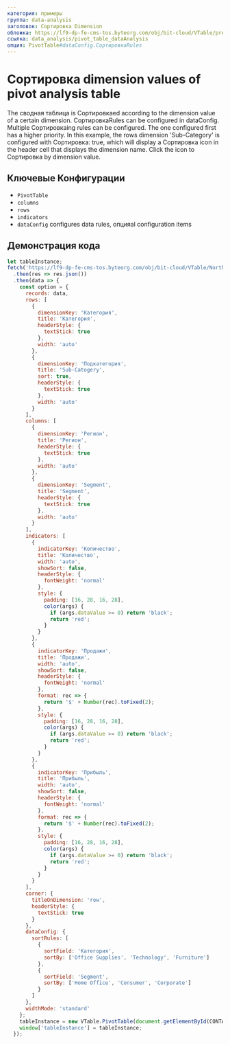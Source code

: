 ```yaml
---
категория: примеры
группа: data-analysis
заголовок: Сортировка Dimension
обложка: https://lf9-dp-fe-cms-tos.byteorg.com/obj/bit-cloud/VTable/preview/pivot-analysis-Сортировка-dimension.png
ссылка: data_analysis/pivot_table_dataAnalysis
опция: PivotTable#dataConfig.СортировкаRules
---
```


# Сортировка dimension values of pivot analysis table

The сводная таблица is Сортировкаed according to the dimension value of a certain dimension. СортировкаRules can be configured in dataConfig. Multiple Сортировкаing rules can be configured. The one configured first has a higher priority. In this example, the rows dimension 'Sub-Category' is configured with Сортировка: true, which will display a Сортировка icon in the header cell that displays the dimension name. Click the icon to Сортировка by dimension value.

## Ключевые Конфигурации

- `PivotTable`
- `columns`
- `rows`
- `indicators`
- `dataConfig` configures data rules, опцияal configuration items

## Демонстрация кода

```javascript livedemo template=vtable
let tableInstance;
fetch('https://lf9-dp-fe-cms-tos.byteorg.com/obj/bit-cloud/VTable/North_American_Superstore_Pivot_Chart_data.json')
  .then(res => res.json())
  .then(data => {
    const option = {
      records: data,
      rows: [
        {
          dimensionKey: 'Категория',
          title: 'Категория',
          headerStyle: {
            textStick: true
          },
          width: 'auto'
        },
        {
          dimensionKey: 'Подкатегория',
          title: 'Sub-Catogery',
          sort: true,
          headerStyle: {
            textStick: true
          },
          width: 'auto'
        }
      ],
      columns: [
        {
          dimensionKey: 'Регион',
          title: 'Регион',
          headerStyle: {
            textStick: true
          },
          width: 'auto'
        },
        {
          dimensionKey: 'Segment',
          title: 'Segment',
          headerStyle: {
            textStick: true
          },
          width: 'auto'
        }
      ],
      indicators: [
        {
          indicatorKey: 'Количество',
          title: 'Количество',
          width: 'auto',
          showSort: false,
          headerStyle: {
            fontWeight: 'normal'
          },
          style: {
            padding: [16, 28, 16, 28],
            color(args) {
              if (args.dataValue >= 0) return 'black';
              return 'red';
            }
          }
        },
        {
          indicatorKey: 'Продажи',
          title: 'Продажи',
          width: 'auto',
          showSort: false,
          headerStyle: {
            fontWeight: 'normal'
          },
          format: rec => {
            return '$' + Number(rec).toFixed(2);
          },
          style: {
            padding: [16, 28, 16, 28],
            color(args) {
              if (args.dataValue >= 0) return 'black';
              return 'red';
            }
          }
        },
        {
          indicatorKey: 'Прибыль',
          title: 'Прибыль',
          width: 'auto',
          showSort: false,
          headerStyle: {
            fontWeight: 'normal'
          },
          format: rec => {
            return '$' + Number(rec).toFixed(2);
          },
          style: {
            padding: [16, 28, 16, 28],
            color(args) {
              if (args.dataValue >= 0) return 'black';
              return 'red';
            }
          }
        }
      ],
      corner: {
        titleOnDimension: 'row',
        headerStyle: {
          textStick: true
        }
      },
      dataConfig: {
        sortRules: [
          {
            sortField: 'Категория',
            sortBy: ['Office Supplies', 'Technology', 'Furniture']
          },
          {
            sortField: 'Segment',
            sortBy: ['Home Office', 'Consumer', 'Corporate']
          }
        ]
      },
      widthMode: 'standard'
    };
    tableInstance = new VTable.PivotTable(document.getElementById(CONTAINER_ID), option);
    window['tableInstance'] = tableInstance;
  });
```
